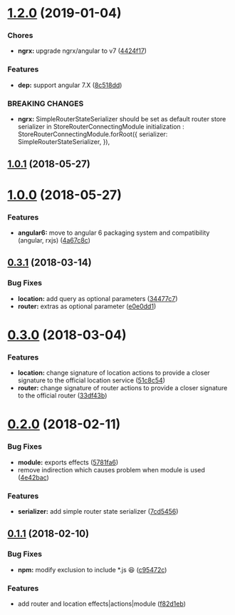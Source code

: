 <a name="1.2.0"></a>
# [1.2.0](https://github.com/davinkevin/router-store-helper/compare/v1.0.1...v1.2.0) (2019-01-04)


### Chores

* **ngrx:** upgrade ngrx/angular to v7 ([4424f17](https://github.com/davinkevin/router-store-helper/commit/4424f17))


### Features

* **dep:** support angular 7.X ([8c518dd](https://github.com/davinkevin/router-store-helper/commit/8c518dd))


### BREAKING CHANGES

* **ngrx:**   SimpleRouterStateSerializer should be set as default router store serializer in StoreRouterConnectingModule initialization :
    StoreRouterConnectingModule.forRoot({
      serializer: SimpleRouterStateSerializer,
    }),



<a name="1.0.1"></a>
## [1.0.1](https://github.com/davinkevin/router-store-helper/compare/v1.0.0...v1.0.1) (2018-05-27)



<a name="1.0.0"></a>
# [1.0.0](https://github.com/davinkevin/router-store-helper/compare/v0.3.1...v1.0.0) (2018-05-27)


### Features

* **angular6:** move to angular 6 packaging system and compatibility (angular, rxjs) ([4a67c8c](https://github.com/davinkevin/router-store-helper/commit/4a67c8c))



<a name="0.3.1"></a>
## [0.3.1](https://github.com/davinkevin/router-store-helper/compare/v0.3.0...v0.3.1) (2018-03-14)


### Bug Fixes

* **location:** add query as optional parameters ([34477c7](https://github.com/davinkevin/router-store-helper/commit/34477c7))
* **router:** extras as optional parameter ([e0e0dd1](https://github.com/davinkevin/router-store-helper/commit/e0e0dd1))



<a name="0.3.0"></a>
# [0.3.0](https://github.com/davinkevin/router-store-helper/compare/v0.2.0...v0.3.0) (2018-03-04)


### Features

* **location:** change signature of location actions to provide a closer signature to the official location service ([51c8c54](https://github.com/davinkevin/router-store-helper/commit/51c8c54))
* **router:** change signature of router actions to provide a closer signature to the official router ([33df43b](https://github.com/davinkevin/router-store-helper/commit/33df43b))



<a name="0.2.0"></a>
# [0.2.0](https://github.com/davinkevin/router-store-helper/compare/v0.1.1...v0.2.0) (2018-02-11)


### Bug Fixes

* **module:** exports effects ([5781fa6](https://github.com/davinkevin/router-store-helper/commit/5781fa6))
* remove indirection which causes problem when module is used ([4e42bac](https://github.com/davinkevin/router-store-helper/commit/4e42bac))


### Features

* **serializer:** add simple router state serializer ([7cd5456](https://github.com/davinkevin/router-store-helper/commit/7cd5456))



<a name="0.1.1"></a>
## [0.1.1](https://github.com/davinkevin/router-store-helper/compare/f82d1eb...v0.1.1) (2018-02-10)


### Bug Fixes

* **npm:** modify exclusion to include *.js 😆 ([c95472c](https://github.com/davinkevin/router-store-helper/commit/c95472c))


### Features

* add router and location effects|actions|module ([f82d1eb](https://github.com/davinkevin/router-store-helper/commit/f82d1eb))



